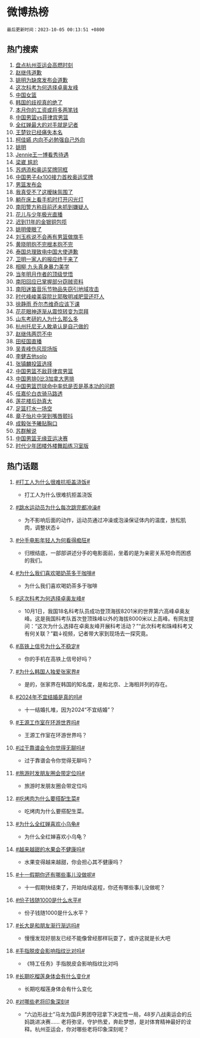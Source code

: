 # 微博热榜

`最后更新时间：2023-10-05 00:13:51 +0800`

## 热门搜索

1. [盘点杭州亚运会高燃时刻](https://m.weibo.cn/search?containerid=100103type%3D1%26t%3D10%26q%3D%23%E7%9B%98%E7%82%B9%E6%9D%AD%E5%B7%9E%E4%BA%9A%E8%BF%90%E4%BC%9A%E9%AB%98%E7%87%83%E6%97%B6%E5%88%BB%23&stream_entry_id=51&isnewpage=1&extparam=seat%3D1%26cate%3D10103%26dgr%3D0%26pos%3D0%26q%3D%2523%25E7%259B%2598%25E7%2582%25B9%25E6%259D%25AD%25E5%25B7%259E%25E4%25BA%259A%25E8%25BF%2590%25E4%25BC%259A%25E9%25AB%2598%25E7%2587%2583%25E6%2597%25B6%25E5%2588%25BB%2523%26c_type%3D51%26filter_type%3Drealtimehot%26stream_entry_id%3D51%26display_time%3D1696436029%26pre_seqid%3D1696436029899027373178)
1. [赵继伟道歉](https://m.weibo.cn/search?containerid=100103type%3D1%26t%3D10%26q%3D%23%E8%B5%B5%E7%BB%A7%E4%BC%9F%E9%81%93%E6%AD%89%23&stream_entry_id=31&isnewpage=1&extparam=seat%3D1%26cate%3D5001%26band_rank%3D1%26pos%3D0%26q%3D%2523%25E8%25B5%25B5%25E7%25BB%25A7%25E4%25BC%259F%25E9%2581%2593%25E6%25AD%2589%2523%26flag%3D1%26dgr%3D0%26filter_type%3Drealtimehot%26stream_entry_id%3D31%26realpos%3D1%26c_type%3D31%26lcate%3D5001%26display_time%3D1696436029%26pre_seqid%3D1696436029899027373178)
1. [姚明为缺席发布会道歉](https://m.weibo.cn/search?containerid=100103type%3D1%26t%3D10%26q%3D%23%E5%A7%9A%E6%98%8E%E4%B8%BA%E7%BC%BA%E5%B8%AD%E5%8F%91%E5%B8%83%E4%BC%9A%E9%81%93%E6%AD%89%23&stream_entry_id=31&isnewpage=1&extparam=seat%3D1%26cate%3D5001%26band_rank%3D2%26pos%3D1%26q%3D%2523%25E5%25A7%259A%25E6%2598%258E%25E4%25B8%25BA%25E7%25BC%25BA%25E5%25B8%25AD%25E5%258F%2591%25E5%25B8%2583%25E4%25BC%259A%25E9%2581%2593%25E6%25AD%2589%2523%26flag%3D1%26dgr%3D0%26filter_type%3Drealtimehot%26stream_entry_id%3D31%26realpos%3D2%26c_type%3D31%26lcate%3D5001%26display_time%3D1696436029%26pre_seqid%3D1696436029899027373178)
1. [这次科考为何选择卓奥友峰](https://m.weibo.cn/search?containerid=100103type%3D1%26t%3D10%26q%3D%23%E8%BF%99%E6%AC%A1%E7%A7%91%E8%80%83%E4%B8%BA%E4%BD%95%E9%80%89%E6%8B%A9%E5%8D%93%E5%A5%A5%E5%8F%8B%E5%B3%B0%23&stream_entry_id=31&isnewpage=1&extparam=seat%3D1%26cate%3D5001%26band_rank%3D3%26pos%3D2%26q%3D%2523%25E8%25BF%2599%25E6%25AC%25A1%25E7%25A7%2591%25E8%2580%2583%25E4%25B8%25BA%25E4%25BD%2595%25E9%2580%2589%25E6%258B%25A9%25E5%258D%2593%25E5%25A5%25A5%25E5%258F%258B%25E5%25B3%25B0%2523%26flag%3D0%26dgr%3D0%26filter_type%3Drealtimehot%26stream_entry_id%3D31%26realpos%3D3%26c_type%3D31%26lcate%3D5001%26display_time%3D1696436029%26pre_seqid%3D1696436029899027373178)
1. [中国女篮](https://m.weibo.cn/search?containerid=100103type%3D1%26t%3D10%26q%3D%23%E4%B8%AD%E5%9B%BD%E5%A5%B3%E7%AF%AE%23&stream_entry_id=31&isnewpage=1&extparam=seat%3D1%26cate%3D5001%26band_rank%3D4%26pos%3D3%26q%3D%2523%25E4%25B8%25AD%25E5%259B%25BD%25E5%25A5%25B3%25E7%25AF%25AE%2523%26topic_ad%3D1%26is_ad_pos%3D1%26adid%3D206667%26dgr%3D0%26stream_entry_id%3D31%26filter_type%3Drealtimehot%26c_type%3D31%26lcate%3D5001%26display_time%3D1696436029%26pre_seqid%3D1696436029899027373178)
1. [韩国的歧视真的绝了](https://m.weibo.cn/search?containerid=100103type%3D1%26t%3D10%26q%3D%23%E9%9F%A9%E5%9B%BD%E7%9A%84%E6%AD%A7%E8%A7%86%E7%9C%9F%E7%9A%84%E7%BB%9D%E4%BA%86%23&stream_entry_id=31&isnewpage=1&extparam=seat%3D1%26cate%3D5001%26band_rank%3D4%26pos%3D4%26q%3D%2523%25E9%259F%25A9%25E5%259B%25BD%25E7%259A%2584%25E6%25AD%25A7%25E8%25A7%2586%25E7%259C%259F%25E7%259A%2584%25E7%25BB%259D%25E4%25BA%2586%2523%26flag%3D2%26dgr%3D0%26filter_type%3Drealtimehot%26stream_entry_id%3D31%26realpos%3D4%26c_type%3D31%26lcate%3D5001%26display_time%3D1696436029%26pre_seqid%3D1696436029899027373178)
1. [本月你的工资或将多两笔钱](https://m.weibo.cn/search?containerid=100103type%3D1%26t%3D10%26q%3D%23%E6%9C%AC%E6%9C%88%E4%BD%A0%E7%9A%84%E5%B7%A5%E8%B5%84%E6%88%96%E5%B0%86%E5%A4%9A%E4%B8%A4%E7%AC%94%E9%92%B1%23&stream_entry_id=31&isnewpage=1&extparam=seat%3D1%26cate%3D5001%26band_rank%3D5%26pos%3D5%26q%3D%2523%25E6%259C%25AC%25E6%259C%2588%25E4%25BD%25A0%25E7%259A%2584%25E5%25B7%25A5%25E8%25B5%2584%25E6%2588%2596%25E5%25B0%2586%25E5%25A4%259A%25E4%25B8%25A4%25E7%25AC%2594%25E9%2592%25B1%2523%26flag%3D16%26dgr%3D0%26filter_type%3Drealtimehot%26stream_entry_id%3D31%26realpos%3D5%26c_type%3D31%26lcate%3D5001%26display_time%3D1696436029%26pre_seqid%3D1696436029899027373178)
1. [中国男篮vs菲律宾男篮](https://m.weibo.cn/search?containerid=100103type%3D1%26t%3D10%26q%3D%23%E4%B8%AD%E5%9B%BD%E7%94%B7%E7%AF%AEvs%E8%8F%B2%E5%BE%8B%E5%AE%BE%E7%94%B7%E7%AF%AE%23&stream_entry_id=31&isnewpage=1&extparam=seat%3D1%26cate%3D5001%26band_rank%3D6%26pos%3D6%26q%3D%2523%25E4%25B8%25AD%25E5%259B%25BD%25E7%2594%25B7%25E7%25AF%25AEvs%25E8%258F%25B2%25E5%25BE%258B%25E5%25AE%25BE%25E7%2594%25B7%25E7%25AF%25AE%2523%26flag%3D16%26dgr%3D0%26filter_type%3Drealtimehot%26stream_entry_id%3D31%26realpos%3D6%26c_type%3D31%26lcate%3D5001%26display_time%3D1696436029%26pre_seqid%3D1696436029899027373178)
1. [全红婵最大的对手就是记者](https://m.weibo.cn/search?containerid=100103type%3D1%26t%3D10%26q%3D%23%E5%85%A8%E7%BA%A2%E5%A9%B5%E6%9C%80%E5%A4%A7%E7%9A%84%E5%AF%B9%E6%89%8B%E5%B0%B1%E6%98%AF%E8%AE%B0%E8%80%85%23&stream_entry_id=31&isnewpage=1&extparam=seat%3D1%26cate%3D5001%26band_rank%3D7%26pos%3D7%26q%3D%2523%25E5%2585%25A8%25E7%25BA%25A2%25E5%25A9%25B5%25E6%259C%2580%25E5%25A4%25A7%25E7%259A%2584%25E5%25AF%25B9%25E6%2589%258B%25E5%25B0%25B1%25E6%2598%25AF%25E8%25AE%25B0%25E8%2580%2585%2523%26flag%3D1%26dgr%3D0%26filter_type%3Drealtimehot%26stream_entry_id%3D31%26realpos%3D7%26c_type%3D31%26lcate%3D5001%26display_time%3D1696436029%26pre_seqid%3D1696436029899027373178)
1. [王楚钦已经痛失本名](https://m.weibo.cn/search?containerid=100103type%3D1%26t%3D10%26q%3D%23%E7%8E%8B%E6%A5%9A%E9%92%A6%E5%B7%B2%E7%BB%8F%E7%97%9B%E5%A4%B1%E6%9C%AC%E5%90%8D%23&stream_entry_id=31&isnewpage=1&extparam=seat%3D1%26cate%3D5001%26band_rank%3D8%26pos%3D8%26q%3D%2523%25E7%258E%258B%25E6%25A5%259A%25E9%2592%25A6%25E5%25B7%25B2%25E7%25BB%258F%25E7%2597%259B%25E5%25A4%25B1%25E6%259C%25AC%25E5%2590%258D%2523%26flag%3D0%26dgr%3D0%26filter_type%3Drealtimehot%26stream_entry_id%3D31%26realpos%3D8%26c_type%3D31%26lcate%3D5001%26display_time%3D1696436029%26pre_seqid%3D1696436029899027373178)
1. [柯佳嬿 内向不必勉强自己外向](https://m.weibo.cn/search?containerid=100103type%3D1%26t%3D10%26q%3D%E6%9F%AF%E4%BD%B3%E5%AC%BF+%E5%86%85%E5%90%91%E4%B8%8D%E5%BF%85%E5%8B%89%E5%BC%BA%E8%87%AA%E5%B7%B1%E5%A4%96%E5%90%91&stream_entry_id=31&isnewpage=1&extparam=seat%3D1%26cate%3D5001%26band_rank%3D9%26pos%3D9%26q%3D%25E6%259F%25AF%25E4%25BD%25B3%25E5%25AC%25BF%2520%25E5%2586%2585%25E5%2590%2591%25E4%25B8%258D%25E5%25BF%2585%25E5%258B%2589%25E5%25BC%25BA%25E8%2587%25AA%25E5%25B7%25B1%25E5%25A4%2596%25E5%2590%2591%26flag%3D1%26dgr%3D0%26filter_type%3Drealtimehot%26stream_entry_id%3D31%26realpos%3D9%26c_type%3D31%26lcate%3D5001%26display_time%3D1696436029%26pre_seqid%3D1696436029899027373178)
1. [姚明](https://m.weibo.cn/search?containerid=100103type%3D1%26t%3D10%26q%3D%E5%A7%9A%E6%98%8E&stream_entry_id=31&isnewpage=1&extparam=seat%3D1%26cate%3D5001%26band_rank%3D10%26pos%3D10%26q%3D%25E5%25A7%259A%25E6%2598%258E%26flag%3D0%26dgr%3D0%26filter_type%3Drealtimehot%26stream_entry_id%3D31%26realpos%3D10%26c_type%3D31%26lcate%3D5001%26display_time%3D1696436029%26pre_seqid%3D1696436029899027373178)
1. [Jennie王一博看秀待遇](https://m.weibo.cn/search?containerid=100103type%3D1%26t%3D10%26q%3D%23Jennie%E7%8E%8B%E4%B8%80%E5%8D%9A%E7%9C%8B%E7%A7%80%E5%BE%85%E9%81%87%23&stream_entry_id=31&isnewpage=1&extparam=seat%3D1%26cate%3D5001%26band_rank%3D11%26pos%3D11%26q%3D%2523Jennie%25E7%258E%258B%25E4%25B8%2580%25E5%258D%259A%25E7%259C%258B%25E7%25A7%2580%25E5%25BE%2585%25E9%2581%2587%2523%26flag%3D2%26dgr%3D0%26filter_type%3Drealtimehot%26stream_entry_id%3D31%26realpos%3D11%26c_type%3D31%26lcate%3D5001%26display_time%3D1696436029%26pre_seqid%3D1696436029899027373178)
1. [梁崴 尴尬](https://m.weibo.cn/search?containerid=100103type%3D1%26t%3D10%26q%3D%E6%A2%81%E5%B4%B4+%E5%B0%B4%E5%B0%AC&stream_entry_id=31&isnewpage=1&extparam=seat%3D1%26cate%3D5001%26band_rank%3D12%26pos%3D12%26q%3D%25E6%25A2%2581%25E5%25B4%25B4%2520%25E5%25B0%25B4%25E5%25B0%25AC%26flag%3D1%26dgr%3D0%26filter_type%3Drealtimehot%26stream_entry_id%3D31%26realpos%3D12%26c_type%3D31%26lcate%3D5001%26display_time%3D1696436029%26pre_seqid%3D1696436029899027373178)
1. [苏炳添和奥运奖牌同框](https://m.weibo.cn/search?containerid=100103type%3D1%26t%3D10%26q%3D%23%E8%8B%8F%E7%82%B3%E6%B7%BB%E5%92%8C%E5%A5%A5%E8%BF%90%E5%A5%96%E7%89%8C%E5%90%8C%E6%A1%86%23&stream_entry_id=31&isnewpage=1&extparam=seat%3D1%26cate%3D5001%26band_rank%3D13%26pos%3D13%26q%3D%2523%25E8%258B%258F%25E7%2582%25B3%25E6%25B7%25BB%25E5%2592%258C%25E5%25A5%25A5%25E8%25BF%2590%25E5%25A5%2596%25E7%2589%258C%25E5%2590%258C%25E6%25A1%2586%2523%26flag%3D0%26dgr%3D0%26filter_type%3Drealtimehot%26stream_entry_id%3D31%26realpos%3D13%26c_type%3D31%26lcate%3D5001%26display_time%3D1696436029%26pre_seqid%3D1696436029899027373178)
1. [中国男子4x100接力首枚奥运奖牌](https://m.weibo.cn/search?containerid=100103type%3D1%26t%3D10%26q%3D%23%E4%B8%AD%E5%9B%BD%E7%94%B7%E5%AD%904x100%E6%8E%A5%E5%8A%9B%E9%A6%96%E6%9E%9A%E5%A5%A5%E8%BF%90%E5%A5%96%E7%89%8C%23&stream_entry_id=31&isnewpage=1&extparam=seat%3D1%26cate%3D5001%26band_rank%3D14%26pos%3D14%26q%3D%2523%25E4%25B8%25AD%25E5%259B%25BD%25E7%2594%25B7%25E5%25AD%25904x100%25E6%258E%25A5%25E5%258A%259B%25E9%25A6%2596%25E6%259E%259A%25E5%25A5%25A5%25E8%25BF%2590%25E5%25A5%2596%25E7%2589%258C%2523%26flag%3D0%26dgr%3D0%26filter_type%3Drealtimehot%26stream_entry_id%3D31%26realpos%3D14%26c_type%3D31%26lcate%3D5001%26display_time%3D1696436029%26pre_seqid%3D1696436029899027373178)
1. [男篮发布会](https://m.weibo.cn/search?containerid=100103type%3D1%26t%3D10%26q%3D%E7%94%B7%E7%AF%AE%E5%8F%91%E5%B8%83%E4%BC%9A&stream_entry_id=31&isnewpage=1&extparam=seat%3D1%26cate%3D5001%26band_rank%3D15%26pos%3D15%26q%3D%25E7%2594%25B7%25E7%25AF%25AE%25E5%258F%2591%25E5%25B8%2583%25E4%25BC%259A%26flag%3D1%26dgr%3D0%26filter_type%3Drealtimehot%26stream_entry_id%3D31%26realpos%3D15%26c_type%3D31%26lcate%3D5001%26display_time%3D1696436029%26pre_seqid%3D1696436029899027373178)
1. [我真受不了这暧昧氛围了](https://m.weibo.cn/search?containerid=100103type%3D1%26t%3D10%26q%3D%23%E6%88%91%E7%9C%9F%E5%8F%97%E4%B8%8D%E4%BA%86%E8%BF%99%E6%9A%A7%E6%98%A7%E6%B0%9B%E5%9B%B4%E4%BA%86%23&stream_entry_id=31&isnewpage=1&extparam=seat%3D1%26cate%3D5001%26band_rank%3D16%26pos%3D16%26q%3D%2523%25E6%2588%2591%25E7%259C%259F%25E5%258F%2597%25E4%25B8%258D%25E4%25BA%2586%25E8%25BF%2599%25E6%259A%25A7%25E6%2598%25A7%25E6%25B0%259B%25E5%259B%25B4%25E4%25BA%2586%2523%26flag%3D0%26dgr%3D0%26filter_type%3Drealtimehot%26stream_entry_id%3D31%26realpos%3D16%26c_type%3D31%26lcate%3D5001%26display_time%3D1696436029%26pre_seqid%3D1696436029899027373178)
1. [躺在床上看手机时打开闪光灯](https://m.weibo.cn/search?containerid=100103type%3D1%26t%3D10%26q%3D%E8%BA%BA%E5%9C%A8%E5%BA%8A%E4%B8%8A%E7%9C%8B%E6%89%8B%E6%9C%BA%E6%97%B6%E6%89%93%E5%BC%80%E9%97%AA%E5%85%89%E7%81%AF&stream_entry_id=31&isnewpage=1&extparam=seat%3D1%26cate%3D5001%26band_rank%3D17%26pos%3D17%26q%3D%25E8%25BA%25BA%25E5%259C%25A8%25E5%25BA%258A%25E4%25B8%258A%25E7%259C%258B%25E6%2589%258B%25E6%259C%25BA%25E6%2597%25B6%25E6%2589%2593%25E5%25BC%2580%25E9%2597%25AA%25E5%2585%2589%25E7%2581%25AF%26flag%3D1%26dgr%3D0%26filter_type%3Drealtimehot%26stream_entry_id%3D31%26realpos%3D17%26c_type%3D31%26lcate%3D5001%26display_time%3D1696436029%26pre_seqid%3D1696436029899027373178)
1. [南阳警方称目前还未抓到嫌疑人](https://m.weibo.cn/search?containerid=100103type%3D1%26t%3D10%26q%3D%23%E5%8D%97%E9%98%B3%E8%AD%A6%E6%96%B9%E7%A7%B0%E7%9B%AE%E5%89%8D%E8%BF%98%E6%9C%AA%E6%8A%93%E5%88%B0%E5%AB%8C%E7%96%91%E4%BA%BA%23&stream_entry_id=31&isnewpage=1&extparam=seat%3D1%26cate%3D5001%26band_rank%3D18%26pos%3D18%26q%3D%2523%25E5%258D%2597%25E9%2598%25B3%25E8%25AD%25A6%25E6%2596%25B9%25E7%25A7%25B0%25E7%259B%25AE%25E5%2589%258D%25E8%25BF%2598%25E6%259C%25AA%25E6%258A%2593%25E5%2588%25B0%25E5%25AB%258C%25E7%2596%2591%25E4%25BA%25BA%2523%26flag%3D0%26dgr%3D0%26filter_type%3Drealtimehot%26stream_entry_id%3D31%26realpos%3D18%26c_type%3D31%26lcate%3D5001%26display_time%3D1696436029%26pre_seqid%3D1696436029899027373178)
1. [花儿与少年极光直播](https://m.weibo.cn/search?containerid=100103type%3D1%26t%3D10%26q%3D%23%E8%8A%B1%E5%84%BF%E4%B8%8E%E5%B0%91%E5%B9%B4%E6%9E%81%E5%85%89%E7%9B%B4%E6%92%AD%23&stream_entry_id=31&isnewpage=1&extparam=seat%3D1%26cate%3D5001%26band_rank%3D19%26pos%3D19%26q%3D%2523%25E8%258A%25B1%25E5%2584%25BF%25E4%25B8%258E%25E5%25B0%2591%25E5%25B9%25B4%25E6%259E%2581%25E5%2585%2589%25E7%259B%25B4%25E6%2592%25AD%2523%26flag%3D0%26dgr%3D0%26filter_type%3Drealtimehot%26stream_entry_id%3D31%26realpos%3D19%26c_type%3D31%26lcate%3D5001%26display_time%3D1696436029%26pre_seqid%3D1696436029899027373178)
1. [迟到11年的金银铜包揽](https://m.weibo.cn/search?containerid=100103type%3D1%26t%3D10%26q%3D%23%E8%BF%9F%E5%88%B011%E5%B9%B4%E7%9A%84%E9%87%91%E9%93%B6%E9%93%9C%E5%8C%85%E6%8F%BD%23&stream_entry_id=31&isnewpage=1&extparam=seat%3D1%26cate%3D5001%26band_rank%3D20%26pos%3D20%26q%3D%2523%25E8%25BF%259F%25E5%2588%25B011%25E5%25B9%25B4%25E7%259A%2584%25E9%2587%2591%25E9%2593%25B6%25E9%2593%259C%25E5%258C%2585%25E6%258F%25BD%2523%26flag%3D1%26dgr%3D0%26filter_type%3Drealtimehot%26stream_entry_id%3D31%26realpos%3D20%26c_type%3D31%26lcate%3D5001%26display_time%3D1696436029%26pre_seqid%3D1696436029899027373178)
1. [姚明傻眼了](https://m.weibo.cn/search?containerid=100103type%3D1%26t%3D10%26q%3D%23%E5%A7%9A%E6%98%8E%E5%82%BB%E7%9C%BC%E4%BA%86%23&stream_entry_id=31&isnewpage=1&extparam=seat%3D1%26cate%3D5001%26band_rank%3D21%26pos%3D21%26q%3D%2523%25E5%25A7%259A%25E6%2598%258E%25E5%2582%25BB%25E7%259C%25BC%25E4%25BA%2586%2523%26flag%3D1%26dgr%3D0%26filter_type%3Drealtimehot%26stream_entry_id%3D31%26realpos%3D21%26c_type%3D31%26lcate%3D5001%26display_time%3D1696436029%26pre_seqid%3D1696436029899027373178)
1. [刘玉栋说不会再有男篮做旗手](https://m.weibo.cn/search?containerid=100103type%3D1%26t%3D10%26q%3D%23%E5%88%98%E7%8E%89%E6%A0%8B%E8%AF%B4%E4%B8%8D%E4%BC%9A%E5%86%8D%E6%9C%89%E7%94%B7%E7%AF%AE%E5%81%9A%E6%97%97%E6%89%8B%23&stream_entry_id=31&isnewpage=1&extparam=seat%3D1%26cate%3D5001%26band_rank%3D22%26pos%3D22%26q%3D%2523%25E5%2588%2598%25E7%258E%2589%25E6%25A0%258B%25E8%25AF%25B4%25E4%25B8%258D%25E4%25BC%259A%25E5%2586%258D%25E6%259C%2589%25E7%2594%25B7%25E7%25AF%25AE%25E5%2581%259A%25E6%2597%2597%25E6%2589%258B%2523%26flag%3D1%26dgr%3D0%26filter_type%3Drealtimehot%26stream_entry_id%3D31%26realpos%3D22%26c_type%3D31%26lcate%3D5001%26display_time%3D1696436029%26pre_seqid%3D1696436029899027373178)
1. [黄晓明抱不完根本抱不完](https://m.weibo.cn/search?containerid=100103type%3D1%26t%3D10%26q%3D%23%E9%BB%84%E6%99%93%E6%98%8E%E6%8A%B1%E4%B8%8D%E5%AE%8C%E6%A0%B9%E6%9C%AC%E6%8A%B1%E4%B8%8D%E5%AE%8C%23&stream_entry_id=31&isnewpage=1&extparam=seat%3D1%26cate%3D5001%26band_rank%3D23%26pos%3D23%26q%3D%2523%25E9%25BB%2584%25E6%2599%2593%25E6%2598%258E%25E6%258A%25B1%25E4%25B8%258D%25E5%25AE%258C%25E6%25A0%25B9%25E6%259C%25AC%25E6%258A%25B1%25E4%25B8%258D%25E5%25AE%258C%2523%26flag%3D0%26dgr%3D0%26filter_type%3Drealtimehot%26stream_entry_id%3D31%26realpos%3D23%26c_type%3D31%26lcate%3D5001%26display_time%3D1696436029%26pre_seqid%3D1696436029899027373178)
1. [泰国总理致电中国大使道歉](https://m.weibo.cn/search?containerid=100103type%3D1%26t%3D10%26q%3D%23%E6%B3%B0%E5%9B%BD%E6%80%BB%E7%90%86%E8%87%B4%E7%94%B5%E4%B8%AD%E5%9B%BD%E5%A4%A7%E4%BD%BF%E9%81%93%E6%AD%89%23&stream_entry_id=31&isnewpage=1&extparam=seat%3D1%26cate%3D5001%26band_rank%3D24%26pos%3D24%26q%3D%2523%25E6%25B3%25B0%25E5%259B%25BD%25E6%2580%25BB%25E7%2590%2586%25E8%2587%25B4%25E7%2594%25B5%25E4%25B8%25AD%25E5%259B%25BD%25E5%25A4%25A7%25E4%25BD%25BF%25E9%2581%2593%25E6%25AD%2589%2523%26flag%3D0%26dgr%3D0%26filter_type%3Drealtimehot%26stream_entry_id%3D31%26realpos%3D24%26c_type%3D31%26lcate%3D5001%26display_time%3D1696436029%26pre_seqid%3D1696436029899027373178)
1. [卫明一家人的报应终于来了](https://m.weibo.cn/search?containerid=100103type%3D1%26t%3D10%26q%3D%23%E5%8D%AB%E6%98%8E%E4%B8%80%E5%AE%B6%E4%BA%BA%E7%9A%84%E6%8A%A5%E5%BA%94%E7%BB%88%E4%BA%8E%E6%9D%A5%E4%BA%86%23&stream_entry_id=31&isnewpage=1&extparam=seat%3D1%26cate%3D5001%26band_rank%3D25%26pos%3D25%26q%3D%2523%25E5%258D%25AB%25E6%2598%258E%25E4%25B8%2580%25E5%25AE%25B6%25E4%25BA%25BA%25E7%259A%2584%25E6%258A%25A5%25E5%25BA%2594%25E7%25BB%2588%25E4%25BA%258E%25E6%259D%25A5%25E4%25BA%2586%2523%26flag%3D1%26dgr%3D0%26filter_type%3Drealtimehot%26stream_entry_id%3D31%26realpos%3D25%26c_type%3D31%26lcate%3D5001%26display_time%3D1696436029%26pre_seqid%3D1696436029899027373178)
1. [相柳 九头真身暴力美学](https://m.weibo.cn/search?containerid=100103type%3D1%26t%3D10%26q%3D%E7%9B%B8%E6%9F%B3+%E4%B9%9D%E5%A4%B4%E7%9C%9F%E8%BA%AB%E6%9A%B4%E5%8A%9B%E7%BE%8E%E5%AD%A6&stream_entry_id=31&isnewpage=1&extparam=seat%3D1%26cate%3D5001%26band_rank%3D26%26pos%3D26%26q%3D%25E7%259B%25B8%25E6%259F%25B3%2520%25E4%25B9%259D%25E5%25A4%25B4%25E7%259C%259F%25E8%25BA%25AB%25E6%259A%25B4%25E5%258A%259B%25E7%25BE%258E%25E5%25AD%25A6%26flag%3D0%26dgr%3D0%26filter_type%3Drealtimehot%26stream_entry_id%3D31%26realpos%3D26%26c_type%3D31%26lcate%3D5001%26display_time%3D1696436029%26pre_seqid%3D1696436029899027373178)
1. [当年明月作者的顶级觉悟](https://m.weibo.cn/search?containerid=100103type%3D1%26t%3D10%26q%3D%E5%BD%93%E5%B9%B4%E6%98%8E%E6%9C%88%E4%BD%9C%E8%80%85%E7%9A%84%E9%A1%B6%E7%BA%A7%E8%A7%89%E6%82%9F&stream_entry_id=31&isnewpage=1&extparam=seat%3D1%26cate%3D5001%26band_rank%3D27%26pos%3D27%26q%3D%25E5%25BD%2593%25E5%25B9%25B4%25E6%2598%258E%25E6%259C%2588%25E4%25BD%259C%25E8%2580%2585%25E7%259A%2584%25E9%25A1%25B6%25E7%25BA%25A7%25E8%25A7%2589%25E6%2582%259F%26flag%3D0%26dgr%3D0%26filter_type%3Drealtimehot%26stream_entry_id%3D31%26realpos%3D27%26c_type%3D31%26lcate%3D5001%26display_time%3D1696436029%26pre_seqid%3D1696436029899027373178)
1. [南阳回应已掌握部分窃贼资料](https://m.weibo.cn/search?containerid=100103type%3D1%26t%3D10%26q%3D%23%E5%8D%97%E9%98%B3%E5%9B%9E%E5%BA%94%E5%B7%B2%E6%8E%8C%E6%8F%A1%E9%83%A8%E5%88%86%E7%AA%83%E8%B4%BC%E8%B5%84%E6%96%99%23&stream_entry_id=31&isnewpage=1&extparam=seat%3D1%26cate%3D5001%26band_rank%3D28%26pos%3D28%26q%3D%2523%25E5%258D%2597%25E9%2598%25B3%25E5%259B%259E%25E5%25BA%2594%25E5%25B7%25B2%25E6%258E%258C%25E6%258F%25A1%25E9%2583%25A8%25E5%2588%2586%25E7%25AA%2583%25E8%25B4%25BC%25E8%25B5%2584%25E6%2596%2599%2523%26flag%3D1%26dgr%3D0%26filter_type%3Drealtimehot%26stream_entry_id%3D31%26realpos%3D28%26c_type%3D31%26lcate%3D5001%26display_time%3D1696436029%26pre_seqid%3D1696436029899027373178)
1. [南阳迷笛音乐节物品失窃引地域攻击](https://m.weibo.cn/search?containerid=100103type%3D1%26t%3D10%26q%3D%23%E5%8D%97%E9%98%B3%E8%BF%B7%E7%AC%9B%E9%9F%B3%E4%B9%90%E8%8A%82%E7%89%A9%E5%93%81%E5%A4%B1%E7%AA%83%E5%BC%95%E5%9C%B0%E5%9F%9F%E6%94%BB%E5%87%BB%23&stream_entry_id=31&isnewpage=1&extparam=seat%3D1%26cate%3D5001%26band_rank%3D29%26pos%3D29%26q%3D%2523%25E5%258D%2597%25E9%2598%25B3%25E8%25BF%25B7%25E7%25AC%259B%25E9%259F%25B3%25E4%25B9%2590%25E8%258A%2582%25E7%2589%25A9%25E5%2593%2581%25E5%25A4%25B1%25E7%25AA%2583%25E5%25BC%2595%25E5%259C%25B0%25E5%259F%259F%25E6%2594%25BB%25E5%2587%25BB%2523%26flag%3D1%26dgr%3D0%26filter_type%3Drealtimehot%26stream_entry_id%3D31%26realpos%3D29%26c_type%3D31%26lcate%3D5001%26display_time%3D1696436029%26pre_seqid%3D1696436029899027373178)
1. [时代峰峻美容院比郭敬明减肥营还吓人](https://m.weibo.cn/search?containerid=100103type%3D1%26t%3D10%26q%3D%23%E6%97%B6%E4%BB%A3%E5%B3%B0%E5%B3%BB%E7%BE%8E%E5%AE%B9%E9%99%A2%E6%AF%94%E9%83%AD%E6%95%AC%E6%98%8E%E5%87%8F%E8%82%A5%E8%90%A5%E8%BF%98%E5%90%93%E4%BA%BA%23&stream_entry_id=31&isnewpage=1&extparam=seat%3D1%26cate%3D5001%26band_rank%3D30%26pos%3D30%26q%3D%2523%25E6%2597%25B6%25E4%25BB%25A3%25E5%25B3%25B0%25E5%25B3%25BB%25E7%25BE%258E%25E5%25AE%25B9%25E9%2599%25A2%25E6%25AF%2594%25E9%2583%25AD%25E6%2595%25AC%25E6%2598%258E%25E5%2587%258F%25E8%2582%25A5%25E8%2590%25A5%25E8%25BF%2598%25E5%2590%2593%25E4%25BA%25BA%2523%26flag%3D0%26dgr%3D0%26filter_type%3Drealtimehot%26stream_entry_id%3D31%26realpos%3D30%26c_type%3D31%26lcate%3D5001%26display_time%3D1696436029%26pre_seqid%3D1696436029899027373178)
1. [徐静雨 乔尔杰维奇应该下课](https://m.weibo.cn/search?containerid=100103type%3D1%26t%3D10%26q%3D%E5%BE%90%E9%9D%99%E9%9B%A8+%E4%B9%94%E5%B0%94%E6%9D%B0%E7%BB%B4%E5%A5%87%E5%BA%94%E8%AF%A5%E4%B8%8B%E8%AF%BE&stream_entry_id=31&isnewpage=1&extparam=seat%3D1%26cate%3D5001%26band_rank%3D31%26pos%3D31%26q%3D%25E5%25BE%2590%25E9%259D%2599%25E9%259B%25A8%2520%25E4%25B9%2594%25E5%25B0%2594%25E6%259D%25B0%25E7%25BB%25B4%25E5%25A5%2587%25E5%25BA%2594%25E8%25AF%25A5%25E4%25B8%258B%25E8%25AF%25BE%26flag%3D1%26dgr%3D0%26filter_type%3Drealtimehot%26stream_entry_id%3D31%26realpos%3D31%26c_type%3D31%26lcate%3D5001%26display_time%3D1696436029%26pre_seqid%3D1696436029899027373178)
1. [花花眼神逐渐从震惊转变为崇拜](https://m.weibo.cn/search?containerid=100103type%3D1%26t%3D10%26q%3D%E8%8A%B1%E8%8A%B1%E7%9C%BC%E7%A5%9E%E9%80%90%E6%B8%90%E4%BB%8E%E9%9C%87%E6%83%8A%E8%BD%AC%E5%8F%98%E4%B8%BA%E5%B4%87%E6%8B%9C&stream_entry_id=31&isnewpage=1&extparam=seat%3D1%26cate%3D5001%26band_rank%3D32%26pos%3D32%26q%3D%25E8%258A%25B1%25E8%258A%25B1%25E7%259C%25BC%25E7%25A5%259E%25E9%2580%2590%25E6%25B8%2590%25E4%25BB%258E%25E9%259C%2587%25E6%2583%258A%25E8%25BD%25AC%25E5%258F%2598%25E4%25B8%25BA%25E5%25B4%2587%25E6%258B%259C%26flag%3D0%26dgr%3D0%26filter_type%3Drealtimehot%26stream_entry_id%3D31%26realpos%3D32%26c_type%3D31%26lcate%3D5001%26display_time%3D1696436029%26pre_seqid%3D1696436029899027373178)
1. [山东考研的人为什么那么多](https://m.weibo.cn/search?containerid=100103type%3D1%26t%3D10%26q%3D%23%E5%B1%B1%E4%B8%9C%E8%80%83%E7%A0%94%E7%9A%84%E4%BA%BA%E4%B8%BA%E4%BB%80%E4%B9%88%E9%82%A3%E4%B9%88%E5%A4%9A%23&stream_entry_id=31&isnewpage=1&extparam=seat%3D1%26cate%3D5001%26band_rank%3D33%26pos%3D33%26q%3D%2523%25E5%25B1%25B1%25E4%25B8%259C%25E8%2580%2583%25E7%25A0%2594%25E7%259A%2584%25E4%25BA%25BA%25E4%25B8%25BA%25E4%25BB%2580%25E4%25B9%2588%25E9%2582%25A3%25E4%25B9%2588%25E5%25A4%259A%2523%26flag%3D1%26dgr%3D0%26filter_type%3Drealtimehot%26stream_entry_id%3D31%26realpos%3D33%26c_type%3D31%26lcate%3D5001%26display_time%3D1696436029%26pre_seqid%3D1696436029899027373178)
1. [杭州托尼无人敢承认是自己做的](https://m.weibo.cn/search?containerid=100103type%3D1%26t%3D10%26q%3D%23%E6%9D%AD%E5%B7%9E%E6%89%98%E5%B0%BC%E6%97%A0%E4%BA%BA%E6%95%A2%E6%89%BF%E8%AE%A4%E6%98%AF%E8%87%AA%E5%B7%B1%E5%81%9A%E7%9A%84%23&stream_entry_id=31&isnewpage=1&extparam=seat%3D1%26cate%3D5001%26band_rank%3D34%26pos%3D34%26q%3D%2523%25E6%259D%25AD%25E5%25B7%259E%25E6%2589%2598%25E5%25B0%25BC%25E6%2597%25A0%25E4%25BA%25BA%25E6%2595%25A2%25E6%2589%25BF%25E8%25AE%25A4%25E6%2598%25AF%25E8%2587%25AA%25E5%25B7%25B1%25E5%2581%259A%25E7%259A%2584%2523%26flag%3D0%26dgr%3D0%26filter_type%3Drealtimehot%26stream_entry_id%3D31%26realpos%3D34%26c_type%3D31%26lcate%3D5001%26display_time%3D1696436029%26pre_seqid%3D1696436029899027373178)
1. [赵继伟两罚不中](https://m.weibo.cn/search?containerid=100103type%3D1%26t%3D10%26q%3D%23%E8%B5%B5%E7%BB%A7%E4%BC%9F%E4%B8%A4%E7%BD%9A%E4%B8%8D%E4%B8%AD%23&stream_entry_id=31&isnewpage=1&extparam=seat%3D1%26cate%3D5001%26band_rank%3D35%26pos%3D35%26q%3D%2523%25E8%25B5%25B5%25E7%25BB%25A7%25E4%25BC%259F%25E4%25B8%25A4%25E7%25BD%259A%25E4%25B8%258D%25E4%25B8%25AD%2523%26flag%3D1%26dgr%3D0%26filter_type%3Drealtimehot%26stream_entry_id%3D31%26realpos%3D35%26c_type%3D31%26lcate%3D5001%26display_time%3D1696436029%26pre_seqid%3D1696436029899027373178)
1. [田柾国直播](https://m.weibo.cn/search?containerid=100103type%3D1%26t%3D10%26q%3D%23%E7%94%B0%E6%9F%BE%E5%9B%BD%E7%9B%B4%E6%92%AD%23&stream_entry_id=31&isnewpage=1&extparam=seat%3D1%26cate%3D5001%26band_rank%3D36%26pos%3D36%26q%3D%2523%25E7%2594%25B0%25E6%259F%25BE%25E5%259B%25BD%25E7%259B%25B4%25E6%2592%25AD%2523%26flag%3D1%26dgr%3D0%26filter_type%3Drealtimehot%26stream_entry_id%3D31%26realpos%3D36%26c_type%3D31%26lcate%3D5001%26display_time%3D1696436029%26pre_seqid%3D1696436029899027373178)
1. [吴青峰伤风现场版](https://m.weibo.cn/search?containerid=100103type%3D1%26t%3D10%26q%3D%E5%90%B4%E9%9D%92%E5%B3%B0%E4%BC%A4%E9%A3%8E%E7%8E%B0%E5%9C%BA%E7%89%88&stream_entry_id=31&isnewpage=1&extparam=seat%3D1%26cate%3D5001%26band_rank%3D37%26pos%3D37%26q%3D%25E5%2590%25B4%25E9%259D%2592%25E5%25B3%25B0%25E4%25BC%25A4%25E9%25A3%258E%25E7%258E%25B0%25E5%259C%25BA%25E7%2589%2588%26flag%3D1%26dgr%3D0%26filter_type%3Drealtimehot%26stream_entry_id%3D31%26realpos%3D37%26c_type%3D31%26lcate%3D5001%26display_time%3D1696436029%26pre_seqid%3D1696436029899027373178)
1. [李健吉他solo](https://m.weibo.cn/search?containerid=100103type%3D1%26t%3D10%26q%3D%E6%9D%8E%E5%81%A5%E5%90%89%E4%BB%96solo&stream_entry_id=31&isnewpage=1&extparam=seat%3D1%26cate%3D5001%26band_rank%3D38%26pos%3D38%26q%3D%25E6%259D%258E%25E5%2581%25A5%25E5%2590%2589%25E4%25BB%2596solo%26flag%3D1%26dgr%3D0%26filter_type%3Drealtimehot%26stream_entry_id%3D31%26realpos%3D38%26c_type%3D31%26lcate%3D5001%26display_time%3D1696436029%26pre_seqid%3D1696436029899027373178)
1. [张镇麟投篮选择](https://m.weibo.cn/search?containerid=100103type%3D1%26t%3D10%26q%3D%23%E5%BC%A0%E9%95%87%E9%BA%9F%E6%8A%95%E7%AF%AE%E9%80%89%E6%8B%A9%23&stream_entry_id=31&isnewpage=1&extparam=seat%3D1%26cate%3D5001%26band_rank%3D39%26pos%3D39%26q%3D%2523%25E5%25BC%25A0%25E9%2595%2587%25E9%25BA%259F%25E6%258A%2595%25E7%25AF%25AE%25E9%2580%2589%25E6%258B%25A9%2523%26flag%3D0%26dgr%3D0%26filter_type%3Drealtimehot%26stream_entry_id%3D31%26realpos%3D39%26c_type%3D31%26lcate%3D5001%26display_time%3D1696436029%26pre_seqid%3D1696436029899027373178)
1. [中国男篮不敌菲律宾男篮](https://m.weibo.cn/search?containerid=100103type%3D1%26t%3D10%26q%3D%23%E4%B8%AD%E5%9B%BD%E7%94%B7%E7%AF%AE%E4%B8%8D%E6%95%8C%E8%8F%B2%E5%BE%8B%E5%AE%BE%E7%94%B7%E7%AF%AE%23&stream_entry_id=31&isnewpage=1&extparam=seat%3D1%26cate%3D5001%26band_rank%3D40%26pos%3D40%26q%3D%2523%25E4%25B8%25AD%25E5%259B%25BD%25E7%2594%25B7%25E7%25AF%25AE%25E4%25B8%258D%25E6%2595%258C%25E8%258F%25B2%25E5%25BE%258B%25E5%25AE%25BE%25E7%2594%25B7%25E7%25AF%25AE%2523%26flag%3D0%26dgr%3D0%26filter_type%3Drealtimehot%26stream_entry_id%3D31%26realpos%3D40%26c_type%3D31%26lcate%3D5001%26display_time%3D1696436029%26pre_seqid%3D1696436029899027373178)
1. [中国男排0比3加拿大男排](https://m.weibo.cn/search?containerid=100103type%3D1%26t%3D10%26q%3D%23%E4%B8%AD%E5%9B%BD%E7%94%B7%E6%8E%920%E6%AF%943%E5%8A%A0%E6%8B%BF%E5%A4%A7%E7%94%B7%E6%8E%92%23&stream_entry_id=31&isnewpage=1&extparam=seat%3D1%26cate%3D5001%26band_rank%3D41%26pos%3D41%26q%3D%2523%25E4%25B8%25AD%25E5%259B%25BD%25E7%2594%25B7%25E6%258E%25920%25E6%25AF%25943%25E5%258A%25A0%25E6%258B%25BF%25E5%25A4%25A7%25E7%2594%25B7%25E6%258E%2592%2523%26flag%3D1%26dgr%3D0%26filter_type%3Drealtimehot%26stream_entry_id%3D31%26realpos%3D41%26c_type%3D31%26lcate%3D5001%26display_time%3D1696436029%26pre_seqid%3D1696436029899027373178)
1. [中国男篮罚球命中率低是否是基本功的问题](https://m.weibo.cn/search?containerid=100103type%3D1%26t%3D10%26q%3D%23%E4%B8%AD%E5%9B%BD%E7%94%B7%E7%AF%AE%E7%BD%9A%E7%90%83%E5%91%BD%E4%B8%AD%E7%8E%87%E4%BD%8E%E6%98%AF%E5%90%A6%E6%98%AF%E5%9F%BA%E6%9C%AC%E5%8A%9F%E7%9A%84%E9%97%AE%E9%A2%98%23&stream_entry_id=31&isnewpage=1&extparam=seat%3D1%26cate%3D5001%26band_rank%3D42%26pos%3D42%26q%3D%2523%25E4%25B8%25AD%25E5%259B%25BD%25E7%2594%25B7%25E7%25AF%25AE%25E7%25BD%259A%25E7%2590%2583%25E5%2591%25BD%25E4%25B8%25AD%25E7%258E%2587%25E4%25BD%258E%25E6%2598%25AF%25E5%2590%25A6%25E6%2598%25AF%25E5%259F%25BA%25E6%259C%25AC%25E5%258A%259F%25E7%259A%2584%25E9%2597%25AE%25E9%25A2%2598%2523%26flag%3D1%26dgr%3D0%26filter_type%3Drealtimehot%26stream_entry_id%3D31%26realpos%3D42%26c_type%3D31%26lcate%3D5001%26display_time%3D1696436029%26pre_seqid%3D1696436029899027373178)
1. [任嘉伦白衣骑马路透](https://m.weibo.cn/search?containerid=100103type%3D1%26t%3D10%26q%3D%23%E4%BB%BB%E5%98%89%E4%BC%A6%E7%99%BD%E8%A1%A3%E9%AA%91%E9%A9%AC%E8%B7%AF%E9%80%8F%23&stream_entry_id=31&isnewpage=1&extparam=seat%3D1%26cate%3D5001%26band_rank%3D43%26pos%3D43%26q%3D%2523%25E4%25BB%25BB%25E5%2598%2589%25E4%25BC%25A6%25E7%2599%25BD%25E8%25A1%25A3%25E9%25AA%2591%25E9%25A9%25AC%25E8%25B7%25AF%25E9%2580%258F%2523%26flag%3D1%26dgr%3D0%26filter_type%3Drealtimehot%26stream_entry_id%3D31%26realpos%3D43%26c_type%3D31%26lcate%3D5001%26display_time%3D1696436029%26pre_seqid%3D1696436029899027373178)
1. [莲花楼后劲真大](https://m.weibo.cn/search?containerid=100103type%3D1%26t%3D10%26q%3D%23%E8%8E%B2%E8%8A%B1%E6%A5%BC%E5%90%8E%E5%8A%B2%E7%9C%9F%E5%A4%A7%23&stream_entry_id=31&isnewpage=1&extparam=seat%3D1%26cate%3D5001%26band_rank%3D44%26pos%3D44%26q%3D%2523%25E8%258E%25B2%25E8%258A%25B1%25E6%25A5%25BC%25E5%2590%258E%25E5%258A%25B2%25E7%259C%259F%25E5%25A4%25A7%2523%26flag%3D0%26dgr%3D0%26filter_type%3Drealtimehot%26stream_entry_id%3D31%26realpos%3D44%26c_type%3D31%26lcate%3D5001%26display_time%3D1696436029%26pre_seqid%3D1696436029899027373178)
1. [足篮打水一场空](https://m.weibo.cn/search?containerid=100103type%3D1%26t%3D10%26q%3D%23%E8%B6%B3%E7%AF%AE%E6%89%93%E6%B0%B4%E4%B8%80%E5%9C%BA%E7%A9%BA%23&stream_entry_id=31&isnewpage=1&extparam=seat%3D1%26cate%3D5001%26band_rank%3D45%26pos%3D45%26q%3D%2523%25E8%25B6%25B3%25E7%25AF%25AE%25E6%2589%2593%25E6%25B0%25B4%25E4%25B8%2580%25E5%259C%25BA%25E7%25A9%25BA%2523%26flag%3D1%26dgr%3D0%26filter_type%3Drealtimehot%26stream_entry_id%3D31%26realpos%3D45%26c_type%3D31%26lcate%3D5001%26display_time%3D1696436029%26pre_seqid%3D1696436029899027373178)
1. [章子怡片中哭到嘴唇颤抖](https://m.weibo.cn/search?containerid=100103type%3D1%26t%3D10%26q%3D%23%E7%AB%A0%E5%AD%90%E6%80%A1%E7%89%87%E4%B8%AD%E5%93%AD%E5%88%B0%E5%98%B4%E5%94%87%E9%A2%A4%E6%8A%96%23&stream_entry_id=31&isnewpage=1&extparam=seat%3D1%26cate%3D5001%26band_rank%3D46%26pos%3D46%26q%3D%2523%25E7%25AB%25A0%25E5%25AD%2590%25E6%2580%25A1%25E7%2589%2587%25E4%25B8%25AD%25E5%2593%25AD%25E5%2588%25B0%25E5%2598%25B4%25E5%2594%2587%25E9%25A2%25A4%25E6%258A%2596%2523%26flag%3D0%26dgr%3D0%26filter_type%3Drealtimehot%26stream_entry_id%3D31%26realpos%3D46%26c_type%3D31%26lcate%3D5001%26display_time%3D1696436029%26pre_seqid%3D1696436029899027373178)
1. [成毅张予曦贴胸口](https://m.weibo.cn/search?containerid=100103type%3D1%26t%3D10%26q%3D%23%E6%88%90%E6%AF%85%E5%BC%A0%E4%BA%88%E6%9B%A6%E8%B4%B4%E8%83%B8%E5%8F%A3%23&stream_entry_id=31&isnewpage=1&extparam=seat%3D1%26cate%3D5001%26band_rank%3D47%26pos%3D47%26q%3D%2523%25E6%2588%2590%25E6%25AF%2585%25E5%25BC%25A0%25E4%25BA%2588%25E6%259B%25A6%25E8%25B4%25B4%25E8%2583%25B8%25E5%258F%25A3%2523%26flag%3D1%26dgr%3D0%26filter_type%3Drealtimehot%26stream_entry_id%3D31%26realpos%3D47%26c_type%3D31%26lcate%3D5001%26display_time%3D1696436029%26pre_seqid%3D1696436029899027373178)
1. [苏群解说](https://m.weibo.cn/search?containerid=100103type%3D1%26t%3D10%26q%3D%E8%8B%8F%E7%BE%A4%E8%A7%A3%E8%AF%B4&stream_entry_id=31&isnewpage=1&extparam=seat%3D1%26cate%3D5001%26band_rank%3D48%26pos%3D48%26q%3D%25E8%258B%258F%25E7%25BE%25A4%25E8%25A7%25A3%25E8%25AF%25B4%26flag%3D1%26dgr%3D0%26filter_type%3Drealtimehot%26stream_entry_id%3D31%26realpos%3D48%26c_type%3D31%26lcate%3D5001%26display_time%3D1696436029%26pre_seqid%3D1696436029899027373178)
1. [中国男篮无缘亚运决赛](https://m.weibo.cn/search?containerid=100103type%3D1%26t%3D10%26q%3D%23%E4%B8%AD%E5%9B%BD%E7%94%B7%E7%AF%AE%E6%97%A0%E7%BC%98%E4%BA%9A%E8%BF%90%E5%86%B3%E8%B5%9B%23&stream_entry_id=31&isnewpage=1&extparam=seat%3D1%26cate%3D5001%26band_rank%3D49%26pos%3D49%26q%3D%2523%25E4%25B8%25AD%25E5%259B%25BD%25E7%2594%25B7%25E7%25AF%25AE%25E6%2597%25A0%25E7%25BC%2598%25E4%25BA%259A%25E8%25BF%2590%25E5%2586%25B3%25E8%25B5%259B%2523%26flag%3D0%26dgr%3D0%26filter_type%3Drealtimehot%26stream_entry_id%3D31%26realpos%3D49%26c_type%3D31%26lcate%3D5001%26display_time%3D1696436029%26pre_seqid%3D1696436029899027373178)
1. [时代少年团楼外楼舞蹈练习室版](https://m.weibo.cn/search?containerid=100103type%3D1%26t%3D10%26q%3D%23%E6%97%B6%E4%BB%A3%E5%B0%91%E5%B9%B4%E5%9B%A2%E6%A5%BC%E5%A4%96%E6%A5%BC%E8%88%9E%E8%B9%88%E7%BB%83%E4%B9%A0%E5%AE%A4%E7%89%88%23&stream_entry_id=31&isnewpage=1&extparam=seat%3D1%26cate%3D5001%26band_rank%3D50%26pos%3D50%26q%3D%2523%25E6%2597%25B6%25E4%25BB%25A3%25E5%25B0%2591%25E5%25B9%25B4%25E5%259B%25A2%25E6%25A5%25BC%25E5%25A4%2596%25E6%25A5%25BC%25E8%2588%259E%25E8%25B9%2588%25E7%25BB%2583%25E4%25B9%25A0%25E5%25AE%25A4%25E7%2589%2588%2523%26flag%3D1%26dgr%3D0%26filter_type%3Drealtimehot%26stream_entry_id%3D31%26realpos%3D50%26c_type%3D31%26lcate%3D5001%26display_time%3D1696436029%26pre_seqid%3D1696436029899027373178)

## 热门话题

1. [#打工人为什么很难抗拒盖浇饭#](https://m.weibo.cn/search?containerid=231522type%3D1%26t%3D10%26q%3D%23%E6%89%93%E5%B7%A5%E4%BA%BA%E4%B8%BA%E4%BB%80%E4%B9%88%E5%BE%88%E9%9A%BE%E6%8A%97%E6%8B%92%E7%9B%96%E6%B5%87%E9%A5%AD%23&stream_entry_id=128&isnewpage=1&extparam=seat%3D1%26cate%3D5004%26pos%3D1-0-0%26unitid%3D1696422405641%26c_type%3D128%26dgr%3D0%26lcate%3D5004%26display_time%3D1696436030%26pre_seqid%3D1696436030990019719226)
    - 打工人为什么很难抗拒盖浇饭

1. [#跳水运动员为什么每次跳完都冲澡#](https://m.weibo.cn/search?containerid=231522type%3D1%26t%3D10%26q%3D%23%E8%B7%B3%E6%B0%B4%E8%BF%90%E5%8A%A8%E5%91%98%E4%B8%BA%E4%BB%80%E4%B9%88%E6%AF%8F%E6%AC%A1%E8%B7%B3%E5%AE%8C%E9%83%BD%E5%86%B2%E6%BE%A1%23&stream_entry_id=128&isnewpage=1&extparam=seat%3D1%26cate%3D5004%26pos%3D1-0-1%26unitid%3D1696414577077%26c_type%3D128%26dgr%3D0%26lcate%3D5004%26display_time%3D1696436030%26pre_seqid%3D1696436030990019719226)
    - 为不影响后面的动作，运动员通过冲澡或泡澡保证体内的温度，放松肌肉，调整状态↓

1. [#分手电影年轻人为何看得痴狂#](https://m.weibo.cn/search?containerid=231522type%3D1%26t%3D10%26q%3D%23%E5%88%86%E6%89%8B%E7%94%B5%E5%BD%B1%E5%B9%B4%E8%BD%BB%E4%BA%BA%E4%B8%BA%E4%BD%95%E7%9C%8B%E5%BE%97%E7%97%B4%E7%8B%82%23&stream_entry_id=128&isnewpage=1&extparam=seat%3D1%26cate%3D5004%26pos%3D1-0-2%26unitid%3D1696424491365%26c_type%3D128%26dgr%3D0%26lcate%3D5004%26display_time%3D1696436030%26pre_seqid%3D1696436030990019719226)
    - 归根结底，一部部讲述分手的电影面前，坐着的是为亲密关系短命而困惑的我们。

1. [#为什么我们喜欢喝奶茶多于咖啡#](https://m.weibo.cn/search?containerid=231522type%3D1%26t%3D10%26q%3D%23%E4%B8%BA%E4%BB%80%E4%B9%88%E6%88%91%E4%BB%AC%E5%96%9C%E6%AC%A2%E5%96%9D%E5%A5%B6%E8%8C%B6%E5%A4%9A%E4%BA%8E%E5%92%96%E5%95%A1%23&stream_entry_id=128&isnewpage=1&extparam=seat%3D1%26cate%3D5004%26pos%3D1-0-3%26unitid%3D1696391481075%26c_type%3D128%26dgr%3D0%26lcate%3D5004%26display_time%3D1696436030%26pre_seqid%3D1696436030990019719226)
    - 为什么我们喜欢喝奶茶多于咖啡

1. [#这次科考为何选择卓奥友峰#](https://m.weibo.cn/search?containerid=231522type%3D1%26t%3D10%26q%3D%23%E8%BF%99%E6%AC%A1%E7%A7%91%E8%80%83%E4%B8%BA%E4%BD%95%E9%80%89%E6%8B%A9%E5%8D%93%E5%A5%A5%E5%8F%8B%E5%B3%B0%23&stream_entry_id=128&isnewpage=1&extparam=seat%3D1%26cate%3D5004%26pos%3D1-0-4%26unitid%3D1696389687124%26c_type%3D128%26dgr%3D0%26lcate%3D5004%26display_time%3D1696436030%26pre_seqid%3D1696436030990019719226)
    - 10月1日，我国18名科考队员成功登顶海拔8201米的世界第六高峰卓奥友峰。这是我国科考队首次登顶珠峰以外的海拔8000米以上高峰。有网友提问：“这次为什么选择在卓奥友峰开展科考活动？”“此次科考和珠峰科考又有何关联？”戳↓视频，记者带大家到现场去一探究竟。

1. [#高铁上信号为什么不稳定#](https://m.weibo.cn/search?containerid=231522type%3D1%26t%3D10%26q%3D%23%E9%AB%98%E9%93%81%E4%B8%8A%E4%BF%A1%E5%8F%B7%E4%B8%BA%E4%BB%80%E4%B9%88%E4%B8%8D%E7%A8%B3%E5%AE%9A%23&stream_entry_id=128&isnewpage=1&extparam=seat%3D1%26cate%3D5004%26pos%3D1-0-5%26unitid%3D1696408299276%26c_type%3D128%26dgr%3D0%26lcate%3D5004%26display_time%3D1696436030%26pre_seqid%3D1696436030990019719226)
    - 你的手机在高铁上信号好吗？

1. [#为什么韩国人独爱张家界#](https://m.weibo.cn/search?containerid=231522type%3D1%26t%3D10%26q%3D%23%E4%B8%BA%E4%BB%80%E4%B9%88%E9%9F%A9%E5%9B%BD%E4%BA%BA%E7%8B%AC%E7%88%B1%E5%BC%A0%E5%AE%B6%E7%95%8C%23&stream_entry_id=128&isnewpage=1&extparam=seat%3D1%26cate%3D5004%26pos%3D1-0-6%26unitid%3D1696326394930%26c_type%3D128%26dgr%3D0%26lcate%3D5004%26display_time%3D1696436030%26pre_seqid%3D1696436030990019719226)
    - 是的，张家界在韩国的知名度，是和北京、上海相并列的存在。

1. [#2024年不宜结婚是真的吗#](https://m.weibo.cn/search?containerid=231522type%3D1%26t%3D10%26q%3D%232024%E5%B9%B4%E4%B8%8D%E5%AE%9C%E7%BB%93%E5%A9%9A%E6%98%AF%E7%9C%9F%E7%9A%84%E5%90%97%23&stream_entry_id=128&isnewpage=1&extparam=seat%3D1%26cate%3D5004%26pos%3D1-0-7%26unitid%3D1696311709538%26c_type%3D128%26dgr%3D0%26lcate%3D5004%26display_time%3D1696436030%26pre_seqid%3D1696436030990019719226)
    - 十一结婚扎堆，因为2024“不宜结婚”？

1. [#王源工作室在环游世界吗#](https://m.weibo.cn/search?containerid=231522type%3D1%26t%3D10%26q%3D%23%E7%8E%8B%E6%BA%90%E5%B7%A5%E4%BD%9C%E5%AE%A4%E5%9C%A8%E7%8E%AF%E6%B8%B8%E4%B8%96%E7%95%8C%E5%90%97%23&stream_entry_id=128&isnewpage=1&extparam=seat%3D1%26cate%3D5004%26pos%3D1-0-8%26unitid%3D1696311995616%26c_type%3D128%26dgr%3D0%26lcate%3D5004%26display_time%3D1696436030%26pre_seqid%3D1696436030990019719226)
    - 王源工作室在环游世界吗？

1. [#过于靠谱会令你觉得无聊吗#](https://m.weibo.cn/search?containerid=231522type%3D1%26t%3D10%26q%3D%23%E8%BF%87%E4%BA%8E%E9%9D%A0%E8%B0%B1%E4%BC%9A%E4%BB%A4%E4%BD%A0%E8%A7%89%E5%BE%97%E6%97%A0%E8%81%8A%E5%90%97%23&stream_entry_id=128&isnewpage=1&extparam=seat%3D1%26cate%3D5004%26pos%3D1-0-9%26unitid%3D1696301785766%26c_type%3D128%26dgr%3D0%26lcate%3D5004%26display_time%3D1696436030%26pre_seqid%3D1696436030990019719226)
    - 过于靠谱会令你觉得无聊吗？

1. [#旅游时发朋友圈会带定位吗#](https://m.weibo.cn/search?containerid=231522type%3D1%26t%3D10%26q%3D%23%E6%97%85%E6%B8%B8%E6%97%B6%E5%8F%91%E6%9C%8B%E5%8F%8B%E5%9C%88%E4%BC%9A%E5%B8%A6%E5%AE%9A%E4%BD%8D%E5%90%97%23&stream_entry_id=128&isnewpage=1&extparam=seat%3D1%26cate%3D5004%26pos%3D1-0-10%26unitid%3D1696375609097%26c_type%3D128%26dgr%3D0%26lcate%3D5004%26display_time%3D1696436030%26pre_seqid%3D1696436030990019719226)
    - 旅游时发朋友圈会带定位吗

1. [#吃烤肉为什么要搭配生菜#](https://m.weibo.cn/search?containerid=231522type%3D1%26t%3D10%26q%3D%23%E5%90%83%E7%83%A4%E8%82%89%E4%B8%BA%E4%BB%80%E4%B9%88%E8%A6%81%E6%90%AD%E9%85%8D%E7%94%9F%E8%8F%9C%23&stream_entry_id=128&isnewpage=1&extparam=seat%3D1%26cate%3D5004%26pos%3D1-0-11%26unitid%3D1696430803303%26c_type%3D128%26dgr%3D0%26lcate%3D5004%26display_time%3D1696436030%26pre_seqid%3D1696436030990019719226)
    - 吃烤肉为什么要搭配生菜。

1. [#为什么全红婵喜欢小乌龟#](https://m.weibo.cn/search?containerid=231522type%3D1%26t%3D10%26q%3D%23%E4%B8%BA%E4%BB%80%E4%B9%88%E5%85%A8%E7%BA%A2%E5%A9%B5%E5%96%9C%E6%AC%A2%E5%B0%8F%E4%B9%8C%E9%BE%9F%23&stream_entry_id=128&isnewpage=1&extparam=seat%3D1%26cate%3D5004%26pos%3D1-0-12%26unitid%3D1696428982328%26c_type%3D128%26dgr%3D0%26lcate%3D5004%26display_time%3D1696436030%26pre_seqid%3D1696436030990019719226)
    - 为什么全红婵喜欢小乌龟？

1. [#越来越甜的水果会不健康吗#](https://m.weibo.cn/search?containerid=231522type%3D1%26t%3D10%26q%3D%23%E8%B6%8A%E6%9D%A5%E8%B6%8A%E7%94%9C%E7%9A%84%E6%B0%B4%E6%9E%9C%E4%BC%9A%E4%B8%8D%E5%81%A5%E5%BA%B7%E5%90%97%23&stream_entry_id=128&isnewpage=1&extparam=seat%3D1%26cate%3D5004%26pos%3D1-0-13%26unitid%3D1696328479881%26c_type%3D128%26dgr%3D0%26lcate%3D5004%26display_time%3D1696436030%26pre_seqid%3D1696436030990019719226)
    - 水果变得越来越甜，你会担心其不健康吗？

1. [#十一假期你还有哪些事儿没做呢#](https://m.weibo.cn/search?containerid=231522type%3D1%26t%3D10%26q%3D%23%E5%8D%81%E4%B8%80%E5%81%87%E6%9C%9F%E4%BD%A0%E8%BF%98%E6%9C%89%E5%93%AA%E4%BA%9B%E4%BA%8B%E5%84%BF%E6%B2%A1%E5%81%9A%E5%91%A2%23&stream_entry_id=128&isnewpage=1&extparam=seat%3D1%26cate%3D5004%26pos%3D1-0-14%26unitid%3D1696404690020%26c_type%3D128%26dgr%3D0%26lcate%3D5004%26display_time%3D1696436030%26pre_seqid%3D1696436030990019719226)
    - 十一假期快结束了，开始陆续返程，你还有哪些事儿没做呢？  ​​​

1. [#份子钱随1000是什么水平#](https://m.weibo.cn/search?containerid=231522type%3D1%26t%3D10%26q%3D%23%E4%BB%BD%E5%AD%90%E9%92%B1%E9%9A%8F1000%E6%98%AF%E4%BB%80%E4%B9%88%E6%B0%B4%E5%B9%B3%23&stream_entry_id=128&isnewpage=1&extparam=seat%3D1%26cate%3D5004%26pos%3D1-0-15%26unitid%3D1696324890031%26c_type%3D128%26dgr%3D0%26lcate%3D5004%26display_time%3D1696436030%26pre_seqid%3D1696436030990019719226)
    - 份子钱随1000是什么水平？

1. [#长大是和朋友渐行渐远吗#](https://m.weibo.cn/search?containerid=231522type%3D1%26t%3D10%26q%3D%23%E9%95%BF%E5%A4%A7%E6%98%AF%E5%92%8C%E6%9C%8B%E5%8F%8B%E6%B8%90%E8%A1%8C%E6%B8%90%E8%BF%9C%E5%90%97%23&stream_entry_id=128&isnewpage=1&extparam=seat%3D1%26cate%3D5004%26pos%3D1-0-16%26unitid%3D1696401088523%26c_type%3D128%26dgr%3D0%26lcate%3D5004%26display_time%3D1696436030%26pre_seqid%3D1696436030990019719226)
    - 慢慢发现好朋友已经不能像曾经那样玩耍了，或许这就是长大吧

1. [#手指脱皮会影响指纹比对吗#](https://m.weibo.cn/search?containerid=231522type%3D1%26t%3D10%26q%3D%23%E6%89%8B%E6%8C%87%E8%84%B1%E7%9A%AE%E4%BC%9A%E5%BD%B1%E5%93%8D%E6%8C%87%E7%BA%B9%E6%AF%94%E5%AF%B9%E5%90%97%23&stream_entry_id=128&isnewpage=1&extparam=seat%3D1%26cate%3D5004%26pos%3D1-0-17%26unitid%3D1696388810434%26c_type%3D128%26dgr%3D0%26lcate%3D5004%26display_time%3D1696436030%26pre_seqid%3D1696436030990019719226)
    - 《特工任务》手指脱皮会影响指纹比对吗

1. [#长期吃榴莲身体会有什么变化#](https://m.weibo.cn/search?containerid=231522type%3D1%26t%3D10%26q%3D%23%E9%95%BF%E6%9C%9F%E5%90%83%E6%A6%B4%E8%8E%B2%E8%BA%AB%E4%BD%93%E4%BC%9A%E6%9C%89%E4%BB%80%E4%B9%88%E5%8F%98%E5%8C%96%23&stream_entry_id=128&isnewpage=1&extparam=seat%3D1%26cate%3D5004%26pos%3D1-0-18%26unitid%3D1696288906186%26c_type%3D128%26dgr%3D0%26lcate%3D5004%26display_time%3D1696436030%26pre_seqid%3D1696436030990019719226)
    - 长期吃榴莲身体会有什么变化

1. [#对哪些老将印象深刻#](https://m.weibo.cn/search?containerid=231522type%3D1%26t%3D10%26q%3D%23%E5%AF%B9%E5%93%AA%E4%BA%9B%E8%80%81%E5%B0%86%E5%8D%B0%E8%B1%A1%E6%B7%B1%E5%88%BB%23&stream_entry_id=128&isnewpage=1&extparam=seat%3D1%26cate%3D5004%26pos%3D1-0-19%26unitid%3D1696430804500%26c_type%3D128%26dgr%3D0%26lcate%3D5004%26display_time%3D1696436030%26pre_seqid%3D1696436030990019719226)
    - “六边形战士”马龙为国乒男团夺冠拿下决定性一局，48岁八战奥运会的丘妈跳进决赛…… 老将弥坚，守护热爱，奔赴梦想，是对体育精神最好的诠释。杭州亚运会，你对哪些老将印象深刻呢？

